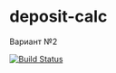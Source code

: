 # deposit-calc
Вариант №2

[![Build Status](https://travis-ci.org/ToDDdi/deposit.svg?branch=master)](https://travis-ci.org/ToDDdi/deposit)
